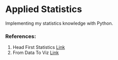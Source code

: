 # Applied Statistics
Implementing my statistics knowledge with Python.

### References:
1. Head First Statistics [Link](https://www.oreilly.com/library/view/head-first-statistics/9780596527587/)
2. From Data To Viz [Link](https://www.data-to-viz.com/poster.html)

